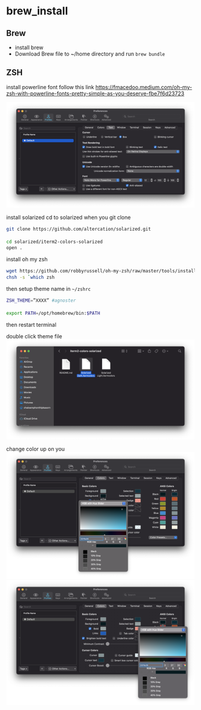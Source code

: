 # brew_install

## Brew
- install brew 
- Download Brew file to ~/home directory and run
`
brew bundle
`

## ZSH
install powerline font follow this link
https://fmacedoo.medium.com/oh-my-zsh-with-powerline-fonts-pretty-simple-as-you-deserve-fbe7f6d23723

![install font](https://github.com/fluke34261/brew_install/blob/main/Screen%20Shot%202564-07-10%20at%2014.52.17.png)

install solarized
cd to solarized when you git clone 

```sh
git clone https://github.com/altercation/solarized.git

cd solarized/iterm2-colors-solarized
open .
```

install oh my zsh
```sh
wget https://github.com/robbyrussell/oh-my-zsh/raw/master/tools/install.sh -O - | zsh
chsh -s `which zsh
```

then setup theme name in `~/zshrc`

```sh
ZSH_THEME=”XXXX” #agnoster

export PATH=/opt/homebrew/bin:$PATH
```

then restart terminal 


double click theme file
![install theme solarized](https://github.com/fluke34261/brew_install/blob/main/Screen%20Shot%202564-07-10%20at%2015.05.29.png)


change color up on you
![change color theme](https://github.com/fluke34261/brew_install/blob/main/Screen%20Shot%202564-07-10%20at%2015.08.33.png)
![change color theme](https://github.com/fluke34261/brew_install/blob/main/Screen%20Shot%202564-07-10%20at%2015.08.38.png)
